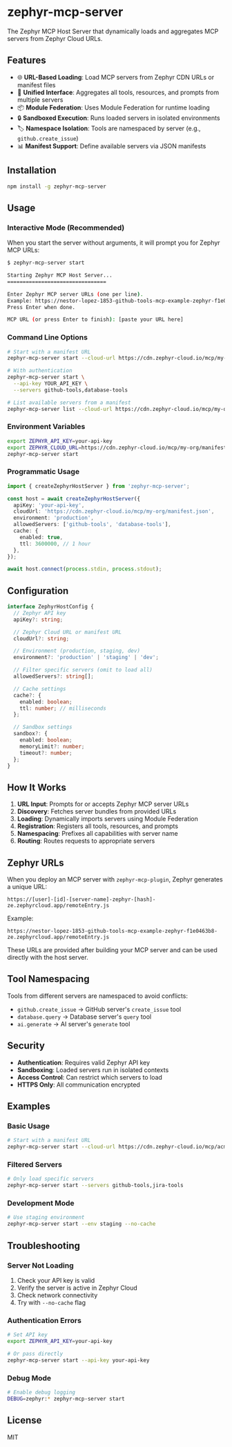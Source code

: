 # zephyr-mcp-server

The Zephyr MCP Host Server that dynamically loads and aggregates MCP servers from Zephyr Cloud URLs.

## Features

- 🌐 **URL-Based Loading**: Load MCP servers from Zephyr CDN URLs or manifest files
- 🔗 **Unified Interface**: Aggregates all tools, resources, and prompts from multiple servers
- 📦 **Module Federation**: Uses Module Federation for runtime loading
- 🔒 **Sandboxed Execution**: Runs loaded servers in isolated environments
- 🏷️ **Namespace Isolation**: Tools are namespaced by server (e.g., `github.create_issue`)
- 📊 **Manifest Support**: Define available servers via JSON manifests

## Installation

```bash
npm install -g zephyr-mcp-server
```

## Usage

### Interactive Mode (Recommended)

When you start the server without arguments, it will prompt you for Zephyr MCP URLs:

```bash
$ zephyr-mcp-server start

Starting Zephyr MCP Host Server...
================================

Enter Zephyr MCP server URLs (one per line).
Example: https://nestor-lopez-1853-github-tools-mcp-example-zephyr-f1e0463b8-ze.zephyrcloud.app/remoteEntry.js
Press Enter when done.

MCP URL (or press Enter to finish): [paste your URL here]
```

### Command Line Options

```bash
# Start with a manifest URL
zephyr-mcp-server start --cloud-url https://cdn.zephyr-cloud.io/mcp/my-org/manifest.json

# With authentication
zephyr-mcp-server start \
  --api-key YOUR_API_KEY \
  --servers github-tools,database-tools

# List available servers from a manifest
zephyr-mcp-server list --cloud-url https://cdn.zephyr-cloud.io/mcp/my-org/manifest.json
```

### Environment Variables

```bash
export ZEPHYR_API_KEY=your-api-key
export ZEPHYR_CLOUD_URL=https://cdn.zephyr-cloud.io/mcp/my-org/manifest.json
zephyr-mcp-server start
```

### Programmatic Usage

```typescript
import { createZephyrHostServer } from 'zephyr-mcp-server';

const host = await createZephyrHostServer({
  apiKey: 'your-api-key',
  cloudUrl: 'https://cdn.zephyr-cloud.io/mcp/my-org/manifest.json',
  environment: 'production',
  allowedServers: ['github-tools', 'database-tools'],
  cache: {
    enabled: true,
    ttl: 3600000, // 1 hour
  },
});

await host.connect(process.stdin, process.stdout);
```

## Configuration

```typescript
interface ZephyrHostConfig {
  // Zephyr API key
  apiKey?: string;

  // Zephyr Cloud URL or manifest URL
  cloudUrl?: string;

  // Environment (production, staging, dev)
  environment?: 'production' | 'staging' | 'dev';

  // Filter specific servers (omit to load all)
  allowedServers?: string[];

  // Cache settings
  cache?: {
    enabled: boolean;
    ttl: number; // milliseconds
  };

  // Sandbox settings
  sandbox?: {
    enabled: boolean;
    memoryLimit?: number;
    timeout?: number;
  };
}
```

## How It Works

1. **URL Input**: Prompts for or accepts Zephyr MCP server URLs
2. **Discovery**: Fetches server bundles from provided URLs
3. **Loading**: Dynamically imports servers using Module Federation
4. **Registration**: Registers all tools, resources, and prompts
5. **Namespacing**: Prefixes all capabilities with server name
6. **Routing**: Routes requests to appropriate servers

## Zephyr URLs

When you deploy an MCP server with `zephyr-mcp-plugin`, Zephyr generates a unique URL:

```
https://[user]-[id]-[server-name]-zephyr-[hash]-ze.zephyrcloud.app/remoteEntry.js
```

Example:
```
https://nestor-lopez-1853-github-tools-mcp-example-zephyr-f1e0463b8-ze.zephyrcloud.app/remoteEntry.js
```

These URLs are provided after building your MCP server and can be used directly with the host server.

## Tool Namespacing

Tools from different servers are namespaced to avoid conflicts:

- `github.create_issue` → GitHub server's `create_issue` tool
- `database.query` → Database server's `query` tool
- `ai.generate` → AI server's `generate` tool

## Security

- **Authentication**: Requires valid Zephyr API key
- **Sandboxing**: Loaded servers run in isolated contexts
- **Access Control**: Can restrict which servers to load
- **HTTPS Only**: All communication encrypted

## Examples

### Basic Usage

```bash
# Start with a manifest URL
zephyr-mcp-server start --cloud-url https://cdn.zephyr-cloud.io/mcp/acme/manifest.json
```

### Filtered Servers

```bash
# Only load specific servers
zephyr-mcp-server start --servers github-tools,jira-tools
```

### Development Mode

```bash
# Use staging environment
zephyr-mcp-server start --env staging --no-cache
```

## Troubleshooting

### Server Not Loading

1. Check your API key is valid
2. Verify the server is active in Zephyr Cloud
3. Check network connectivity
4. Try with `--no-cache` flag

### Authentication Errors

```bash
# Set API key
export ZEPHYR_API_KEY=your-api-key

# Or pass directly
zephyr-mcp-server start --api-key your-api-key
```

### Debug Mode

```bash
# Enable debug logging
DEBUG=zephyr:* zephyr-mcp-server start
```

## License

MIT
